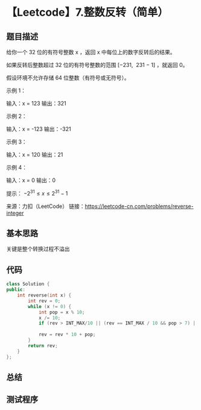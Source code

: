 # 【Leetcode】7.整数反转（简单）

## 题目描述

给你一个 32 位的有符号整数 x ，返回 x 中每位上的数字反转后的结果。

如果反转后整数超过 32 位的有符号整数的范围 [−231,  231 − 1] ，就返回 0。

假设环境不允许存储 64 位整数（有符号或无符号）。
 

示例 1：

输入：x = 123
输出：321

示例 2：

输入：x = -123
输出：-321

示例 3：

输入：x = 120
输出：21

示例 4：

输入：x = 0
输出：0
 

提示：
$-2^{31} \leqslant x \leqslant 2^{31} - 1$

来源：力扣（LeetCode）
链接：https://leetcode-cn.com/problems/reverse-integer

## 基本思路

关键是整个转换过程不溢出

## 代码

```c++
class Solution {
public:
    int reverse(int x) {
        int rev = 0;
        while (x != 0) {
            int pop = x % 10;
            x /= 10;
            if (rev > INT_MAX/10 || (rev == INT_MAX / 10 && pop > 7) || rev < INT_MIN/10 || (rev == INT_MIN / 10 && pop < -8)) return 0;
           
            rev = rev * 10 + pop;
        }
        return rev;
    }
};
```

## 总结

## 测试程序
